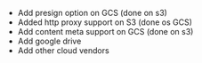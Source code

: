 - Add presign option on GCS (done on s3)
- Added http proxy support on S3 (done os GCS)
- Add content meta support on GCS (done on s3)
- Add google drive
- Add other cloud vendors
